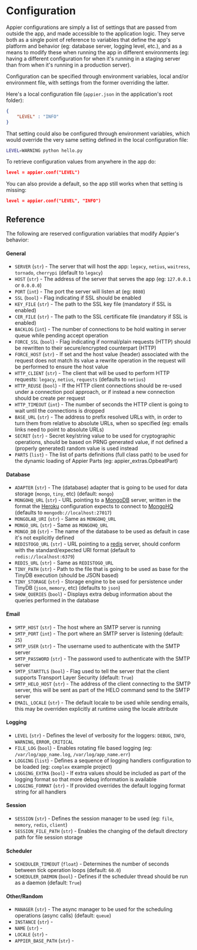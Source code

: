 # Configuration

Appier configurations are simply a list of settings that are passed from outside the app,
and made accessible to the application logic. They serve both as a single point of
reference to variables that define the app's platform and behavior (eg: database
server, logging level, etc.), and as a means to modify these when running the app in
different environments (eg: having a different configuration for when it's running
in a staging server than from when it's running in a production server).

Configuration can be specified through environment variables, local and/or environment
file, with settings from the former overriding the latter.

Here's a local configuration file (`appier.json` in the application's root folder):

```json
{
    "LEVEL" : "INFO"
}
```

That setting could also be configured through environment variables, which would override
the very same setting defined in the local configuration file:

```bash
LEVEL=WARNING python hello.py
```

To retrieve configuration values from anywhere in the app do:

```json
level = appier.conf("LEVEL")
```

You can also provide a default, so the app still works when that setting is missing:

```json
level = appier.conf("LEVEL", "INFO")
```

## Reference

The following are reserved configuration variables that modify Appier's behavior:

#### General

* `SERVER` (`str`) - The server that will host the app: `legacy`, `netius`, `waitress`, `tornado`, `cherrypi` (default to `legacy`)
* `HOST` (`str`) - The address of the server that serves the app (eg: `127.0.0.1` or `0.0.0.0`)
* `PORT` (`int`) - The port the server will listen at (eg: `8080`)
* `SSL` (`bool`) - Flag indicating if SSL should be enabled
* `KEY_FILE` (`str`) - The path to the SSL key file (mandatory if SSL is enabled)
* `CER_FILE` (`str`) - The path to the SSL certificate file (mandatory if SSL is enabled)
* `BACKLOG` (`int`) - The number of connections to be hold waiting in server queue while pending accept operation
* `FORCE_SSL` (`bool`) - Flag indicating if normal/plain requests (HTTP) should be rewritten to their secure/encrypted counterpart (HTTP)
* `FORCE_HOST` (`str`) - If set and the host value (header) associated with the request does not match its value a rewrite operation in the request will be performed to ensure the host value
* `HTTP_CLIENT` (`str`) - The client that will be used to perform HTTP requests: `legacy`, `netius`, `requests` (defaults to `netius`)
* `HTTP_REUSE` (`bool`) - If the HTTP client connections should be re-used under a connection pool approach, or if instead a new connection should be create per request
* `HTTP_TIMEOUT` (`int`) - The number of seconds the HTTP client is going to wait until the connections is dropped
* `BASE_URL` (`str`) - The address to prefix resolved URLs with, in order to turn them from relative to absolute URLs, when so specified (eg: emails links need to point to absolute URLs)
* `SECRET` (`str`) - Secret key/string value to be used for cryptographic operations, should be based on PRNG generated value, if not defined a (properly generated) random value is used instead
* `PARTS` (`list`) - The list of parts definitions (full class path) to be used for the dynamic loading of Appier Parts (eg: appier_extras.OpbeatPart)

#### Database

* `ADAPTER` (`str`) - The (database) adapter that is going to be used for data storage (`mongo`, `tiny`, etc) (default: `mongo`)
* `MONGOHQ_URL` (`str`) - URL pointing to a [MongoDB](http://www.mongodb.org/) server, written in the format the [Heroku](https://www.heroku.com/) configuration expects to connect to [MongoHQ](https://bridge.mongohq.com/signup) (defaults to `mongodb://localhost:27017`)
* `MONGOLAB_URI` (`str`) - Same as `MONGOHQ_URL`
* `MONGO_URL` (`str`) - Same as `MONGOHQ_URL`
* `MONGO_DB` (`str`) - The name of the database to be used as default in case it's not explicitly defined
* `REDISTOGO_URL` (`str`) - URL pointing to a [redis](http://redis.io/) server, should conform with the standard/expected URI format (default to `redis://localhost:6379`)
* `REDIS_URL` (`str`) - Same as `REDISTOGO_URL`
* `TINY_PATH` (`str`) - Path to the file that is going to be used as base for the TinyDB execution (should be JSON based)
* `TINY_STORAGE` (`str`) - Storage engine to be used for persistence under TinyDB (`json`, `memory`, etc) (defaults to `json`)
* `SHOW_QUERIES` (`bool`) - Displays extra debug information about the queries performed in the database

#### Email

* `SMTP_HOST` (`str`) - The host where an SMTP server is running
* `SMTP_PORT` (`int`) - The port where an SMTP server is listening (default: `25`)
* `SMTP_USER` (`str`) - The username used to authenticate with the SMTP server
* `SMTP_PASSWORD` (`str`) - The password used to authenticate with the SMTP server
* `SMTP_STARTTLS` (`bool`) - Flag used to tell the server that the client supports Transport
Layer Security (default: `True`)
* `SMTP_HELO_HOST` (`str`) - The address of the client connecting to the SMTP server, this will
be sent as part of the HELO command send to the SMTP server
* `EMAIL_LOCALE` (`str`) - The default locale to be used while sending emails, this may be
overriden explicitly at runtime using the locale attribute

#### Logging

* `LEVEL` (`str`) - Defines the level of verbosity for the loggers: `DEBUG`, `INFO`, `WARNING`, `ERROR`, `CRITICAL`
* `FILE_LOG` (`bool`) - Enables rotating file based logging (eg: `/var/log/app_name.log`,
`/var/log/app_name.err`)
* `LOGGING` (`list`) - Defines a sequence of logging handlers configuration to be loaded
(eg: `complex` example project)
* `LOGGING_EXTRA` (`bool`) - If extra values should be included as part of the logging format so that more debug
information is available
* `LOGGING_FORMAT` (`str`) - If provided overrides the default logging format string for all handlers

#### Session

* `SESSION` (`str`) - Defines the session manager to be used (eg: `file`, `memory`, `redis`, `client`)
* `SESSION_FILE_PATH` (`str`) - Enables the changing of the default directory path for file session storage

#### Scheduler

* `SCHEDULER_TIMEOUT` (`float`) - Determines the number of seconds between tick operation loops (default: `60.0`)
* `SCHEDULER_DAEMON` (`bool`) - Defines if the scheduler thread should be run as a daemon (default: `True`)

#### Other/Random

* `MANAGER` (`str`) - The async manager to be used for the scheduling operations (async calls) (default: `queue`)
* `INSTANCE` (`str`) -
* `NAME` (`str`) -
* `LOCALE` (`str`) -
* `APPIER_BASE_PATH` (`str`) -
